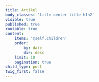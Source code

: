 ```yaml
---
title: Artikel
body_classes: 'title-center title-h1h2'
visible: true
published: true
routable: true
content:
    items: '@self.children'
    order:
        by: date
        dir: desc
    limit: 10
    pagination: true
child_type: post
twig_first: false
---
```


